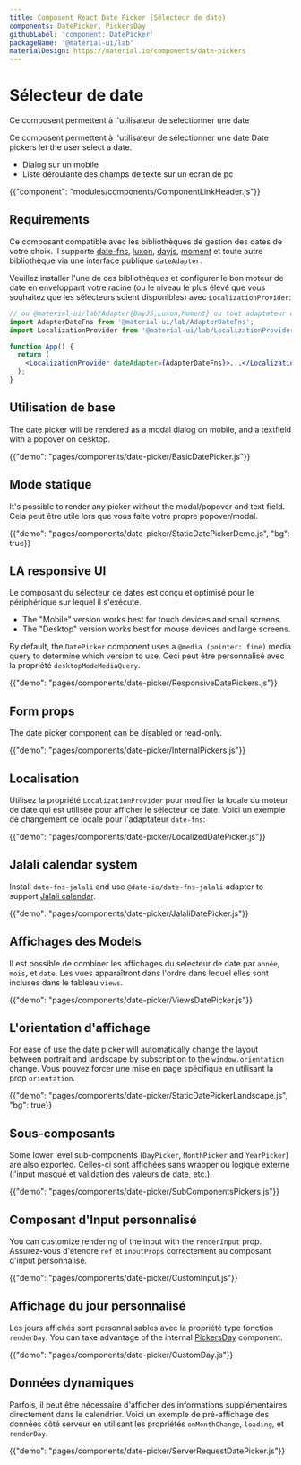 ```yaml
---
title: Composent React Date Picker (Sélecteur de date)
components: DatePicker, PickersDay
githubLabel: 'component: DatePicker'
packageName: '@material-ui/lab'
materialDesign: https://material.io/components/date-pickers
---
```


# Sélecteur de date

<p class="description">Ce composent permettent à l'utilisateur  de sélectionner une date</p>

Ce composent permettent à l'utilisateur  de sélectionner une date Date pickers let the user select a date.

- Dialog sur un mobile
- Liste déroulante des champs de texte  sur un ecran de pc

{{"component": "modules/components/ComponentLinkHeader.js"}}

## Requirements

Ce composant compatible avec les bibliothèques de gestion des dates de votre choix. Il supporte [date-fns](https://date-fns.org/), [luxon](https://moment.github.io/luxon/), [dayjs](https://github.com/iamkun/dayjs), [moment](https://momentjs.com/) et toute autre bibliothèque via une interface publique `dateAdapter`.

Veuillez installer l'une de ces bibliothèques et configurer le bon moteur de date en enveloppant votre racine (ou le niveau le plus élevé que vous souhaitez que les sélecteurs soient disponibles) avec `LocalizationProvider`:

```jsx
// ou @material-ui/lab/Adapter{DayJS,Luxon,Moment} ou tout adaptateur date-io valide
import AdapterDateFns from '@material-ui/lab/AdapterDateFns';
import LocalizationProvider from '@material-ui/lab/LocalizationProvider';

function App() {
  return (
    <LocalizationProvider dateAdapter={AdapterDateFns}>...</LocalizationProvider>
  );
}
```

## Utilisation de base

The date picker will be rendered as a modal dialog on mobile, and a textfield with a popover on desktop.

{{"demo": "pages/components/date-picker/BasicDatePicker.js"}}

## Mode statique

It's possible to render any picker without the modal/popover and text field. Cela peut être utile lors que vous faite votre propre popover/modal.

{{"demo": "pages/components/date-picker/StaticDatePickerDemo.js", "bg": true}}

## LA responsive UI

Le composant du sélecteur de dates est conçu et optimisé pour le périphérique sur lequel il s'exécute.

- The "Mobile" version works best for touch devices and small screens.
- The "Desktop" version works best for mouse devices and large screens.

By default, the `DatePicker` component uses a `@media (pointer: fine)` media query to determine which version to use. Ceci peut être personnalisé avec la propriété `desktopModeMediaQuery`.

{{"demo": "pages/components/date-picker/ResponsiveDatePickers.js"}}

## Form props

The date picker component can be disabled or read-only.

{{"demo": "pages/components/date-picker/InternalPickers.js"}}

## Localisation

Utilisez la propriété `LocalizationProvider` pour modifier la locale du moteur de date qui est utilisée pour afficher le sélecteur de date. Voici un exemple de changement de locale pour l'adaptateur `date-fns`:

{{"demo": "pages/components/date-picker/LocalizedDatePicker.js"}}

## Jalali calendar system

Install `date-fns-jalali` and use `@date-io/date-fns-jalali` adapter to support [Jalali calendar](https://en.wikipedia.org/wiki/Jalali_calendar).

{{"demo": "pages/components/date-picker/JalaliDatePicker.js"}}

## Affichages des Models

Il est possible de combiner les affichages du selecteur de date par `année`, `mois`, et `date`. Les vues apparaîtront dans l'ordre dans lequel elles sont incluses dans le tableau `views`.

{{"demo": "pages/components/date-picker/ViewsDatePicker.js"}}

## L'orientation d'affichage

For ease of use the date picker will automatically change the layout between portrait and landscape by subscription to the `window.orientation` change. Vous pouvez forcer une mise en page spécifique en utilisant la prop `orientation`.

{{"demo": "pages/components/date-picker/StaticDatePickerLandscape.js", "bg": true}}

## Sous-composants

Some lower level sub-components (`DayPicker`, `MonthPicker` and `YearPicker`) are also exported. Celles-ci sont affichées sans wrapper ou logique externe (l'input masqué et validation des valeurs de date, etc.).

{{"demo": "pages/components/date-picker/SubComponentsPickers.js"}}

## Composant d'Input personnalisé

You can customize rendering of the input with the `renderInput` prop. Assurez-vous d'étendre `ref` et `inputProps` correctement au composant d'input personnalisé.

{{"demo": "pages/components/date-picker/CustomInput.js"}}

## Affichage du jour personnalisé

Les jours affichés sont personnalisables avec la propriété type fonction `renderDay`. You can take advantage of the internal [PickersDay](/api/pickers-day) component.

{{"demo": "pages/components/date-picker/CustomDay.js"}}

## Données dynamiques

Parfois, il peut être nécessaire d'afficher des informations supplémentaires directement dans le calendrier. Voici un exemple de pré-affichage des données côté serveur en utilisant les propriétés `onMonthChange`, `loading`, et `renderDay`.

{{"demo": "pages/components/date-picker/ServerRequestDatePicker.js"}}
